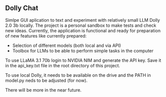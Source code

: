## Dolly Chat

Simlpe GUI aplication to text and experiment with relatively small LLM Dolly 2.0 3b locally. The project is a personal sandbox to make tests and check new ideas.
Currently, the application is functional and ready for preparation of new features like currently prepared:

- Selection of different models (both local and via API)
- Toolbox for LLMs to be able to perform simple tasks in the computer

To use LLaMA 3.1 70b login to NVIDIA NIM and generate the API key. Save it in the api_key.txt file in the root directory of this project.

To use local Dolly, it needs to be available on the drive and the PATH in model.py neds to be adjusted (for now).

There will be more in the near future.
